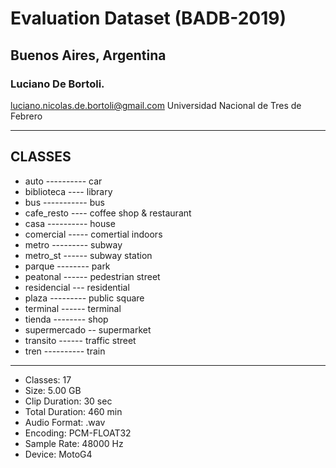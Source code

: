 # Evaluation Dataset (BADB-2019)
## Buenos Aires, Argentina 
### Luciano De Bortoli.
luciano.nicolas.de.bortoli@gmail.com
Universidad Nacional de Tres de Febrero
_______________________________________________

## CLASSES
* auto ---------- car
* biblioteca ---- library
* bus ----------- bus
* cafe_resto ---- coffee shop & restaurant
* casa ---------- house
* comercial ----- comertial indoors
* metro --------- subway
* metro_st ------ subway station
* parque -------- park
* peatonal ------ pedestrian street
* residencial --- residential
* plaza --------- public square
* terminal ------ terminal
* tienda -------- shop
* supermercado -- supermarket
* transito ------ traffic street
* tren ---------- train
_______________________________________________
* Classes:          17
* Size:             5.00 GB
* Clip Duration:    30 sec
* Total Duration:   460 min
* Audio Format:     .wav
* Encoding:         PCM-FLOAT32
* Sample Rate:      48000 Hz
* Device:           MotoG4
